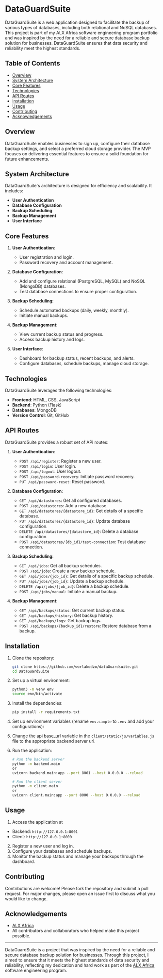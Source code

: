 # DataGuardSuite

DataGuardSuite is a web application designed to facilitate the backup of various types of databases, including both relational and NoSQL databases. This project is part of my ALX Africa software engineering program portfolio and was inspired by the need for a reliable and secure database backup solution for businesses. DataGuardSuite ensures that data security and reliability meet the highest standards.

## Table of Contents

- [Overview](#overview)
- [System Architecture](#system-architecture)
- [Core Features](#core-features)
- [Technologies](#technologies)
- [API Routes](#api-routes)
- [Installation](#installation)
- [Usage](#usage)
- [Contributing](#contributing)
- [Acknowledgements](#acknowledgements)

## Overview

DataGuardSuite enables businesses to sign up, configure their database backup settings, and select a preferred cloud storage provider. The MVP focuses on delivering essential features to ensure a solid foundation for future enhancements.

## System Architecture

DataGuardSuite's architecture is designed for efficiency and scalability. It includes:
- **User Authentication**
- **Database Configuration**
- **Backup Scheduling**
- **Backup Management**
- **User Interface**

## Core Features

1. **User Authentication**:
   - User registration and login.
   - Password recovery and account management.

2. **Database Configuration**:
   - Add and configure relational (PostgreSQL, MySQL) and NoSQL (MongoDB) databases.
   - Test database connections to ensure proper configuration.

3. **Backup Scheduling**:
   - Schedule automated backups (daily, weekly, monthly).
   - Initiate manual backups.

4. **Backup Management**:
   - View current backup status and progress.
   - Access backup history and logs.

5. **User Interface**:
   - Dashboard for backup status, recent backups, and alerts.
   - Configure databases, schedule backups, manage cloud storage.

## Technologies

DataGuardSuite leverages the following technologies:
- **Frontend**: HTML, CSS, JavaScript
- **Backend**: Python (Flask)
- **Databases**: MongoDB
- **Version Control**: Git, GitHub


## API Routes

DataGuardSuite provides a robust set of API routes:

1. **User Authentication**:
   - `POST /api/register`: Register a new user.
   - `POST /api/login`: User login.
   - `POST /api/logout`: User logout.
   - `POST /api/password-recovery`: Initiate password recovery.
   - `PUT /api/password-reset`: Reset password.

2. **Database Configuration**:
   - `GET /api/datastores`: Get all configured databases.
   - `POST /api/datastores`: Add a new database.
   - `GET /api/datastores/{datastore_id}`: Get details of a specific database.
   - `PUT /api/datastores/{datastore_id}`: Update database configuration.
   - `DELETE /api/datastores/{datastore_id}`: Delete a database configuration.
   - `POST /api/datastores/{db_id}/test-connection`: Test database connection.

3. **Backup Scheduling**:
   - `GET /api/jobs`: Get all backup schedules.
   - `POST /api/jobs`: Create a new backup schedule.
   - `GET /api/jobs/{job_id}`: Get details of a specific backup schedule.
   - `PUT /api/jobs/{job_id}`: Update a backup schedule.
   - `DELETE /api/jobs/{job_id}`: Delete a backup schedule.
   - `POST /api/jobs/manual`: Initiate a manual backup.

4. **Backup Management**:
   - `GET /api/backups/status`: Get current backup status.
   - `GET /api/backups/history`: Get backup history.
   - `GET /api/backups/logs`: Get backup logs.
   - `POST /api/backups/{backup_id}/restore`: Restore database from a backup.

## Installation

1. Clone the repository:
    ```bash
    git clone https://github.com/worlakodzo/dataGuardsuite.git
    cd DataGuardSuite
    ```

2. Set up a virtual environment:
    ```bash
    python3 -m venv env
    source env/bin/activate
    ```

3. Install the dependencies:
    ```bash
    pip install -r requirements.txt
    ```

4. Set up environment variables (rename `env.sample` to `.env` and add your configurations):

4. Change the api base_url variable in the `client/static/js/variables.js` file to the appropriate backend server url.

5. Run the application:
    ```bash
    # Run the backend server
    python -m backend.main 
    or
    uvicorn backend.main:app --port 8001 --host 0.0.0.0 --reload

    # Run the client server
    python -m client.main
    or
    uvicorn client.main:app --port 8000 --host 0.0.0.0 --reload 
    ```

## Usage

1. Access the application at 
- Backend: `http://127.0.0.1:8001`
- Client: `http://127.0.0.1:8000`
2. Register a new user and log in.
3. Configure your databases and schedule backups.
4. Monitor the backup status and manage your backups through the dashboard.

## Contributing

Contributions are welcome! Please fork the repository and submit a pull request. For major changes, please open an issue first to discuss what you would like to change.


## Acknowledgements

- [ALX Africa](https://www.alxafrica.com/)
- All contributors and collaborators who helped make this project possible.

---

DataGuardSuite is a project that was inspired by the need for a reliable and secure database backup solution for businesses. Through this project, I aimed to ensure that it meets the highest standards of data security and reliability, reflecting my dedication and hard work as part of the [ALX Africa](https://www.alxafrica.com/) software engineering program.
